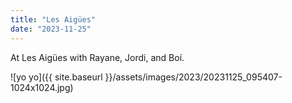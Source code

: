 ```yaml
---
title: "Les Aigües"
date: "2023-11-25"
---
```


At Les Aigües with Rayane, Jordi, and Boí.

![yo yo]({{ site.baseurl }}/assets/images/2023/20231125_095407-1024x1024.jpg)
